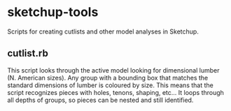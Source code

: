 # sketchup-tools

Scripts for creating cutlists and other model analyses in Sketchup.

## cutlist.rb

This script looks through the active model looking for dimensional lumber (N. American
sizes). Any group with a bounding box that matches the standard dimensions of lumber is 
coloured by size. This means that the script recognizes pieces with holes, tenons,
shaping, etc... It loops through all depths of groups, so pieces can be nested and still
identified.
